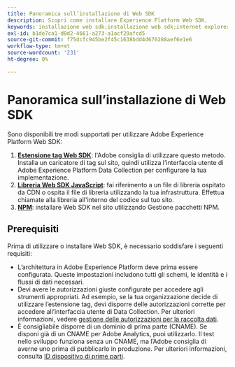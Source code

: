 ```yaml
---
title: Panoramica sull’installazione di Web SDK
description: Scopri come installare Experience Platform Web SDK.
keywords: installazione web sdk;installazione web sdk;internet explorer;promise;npm package
exl-id: b1de7ca1-d0d2-4661-a273-a1acf29afcd5
source-git-commit: f75dcfc945be2f45c1638bdd4d670288aef6e1e6
workflow-type: tm+mt
source-wordcount: '231'
ht-degree: 0%

---
```


# Panoramica sull’installazione di Web SDK

Sono disponibili tre modi supportati per utilizzare Adobe Experience Platform Web SDK:

1. **[Estensione tag Web SDK](extension.md)**: l&#39;Adobe consiglia di utilizzare questo metodo. Installa un caricatore di tag sul sito, quindi utilizza l’interfaccia utente di Adobe Experience Platform Data Collection per configurare la tua implementazione.
1. **[Libreria Web SDK JavaScript](library.md)**: fai riferimento a un file di libreria ospitato da CDN o ospita il file di libreria utilizzando la tua infrastruttura. Effettua chiamate alla libreria all&#39;interno del codice sul tuo sito.
1. **[NPM](npm.md)**: installare Web SDK nel sito utilizzando Gestione pacchetti NPM.

## Prerequisiti

Prima di utilizzare o installare Web SDK, è necessario soddisfare i seguenti requisiti:

* L’architettura in Adobe Experience Platform deve prima essere configurata. Queste impostazioni includono tutti gli schemi, le identità e i flussi di dati necessari.
* Devi avere le autorizzazioni giuste configurate per accedere agli strumenti appropriati. Ad esempio, se la tua organizzazione decide di utilizzare l’estensione tag, devi disporre delle autorizzazioni corrette per accedere all’interfaccia utente di Data Collection. Per ulteriori informazioni, vedere [gestione delle autorizzazioni per la raccolta dati](https://experienceleague.adobe.com/docs/experience-platform/collection/permissions.html).
* È consigliabile disporre di un dominio di prima parte (CNAME). Se disponi già di un CNAME per Adobe Analytics, puoi utilizzarlo. Il test nello sviluppo funziona senza un CNAME, ma l’Adobe consiglia di averne uno prima di pubblicarlo in produzione. Per ulteriori informazioni, consulta [ID dispositivo di prime parti](../identity/first-party-device-ids.md).
